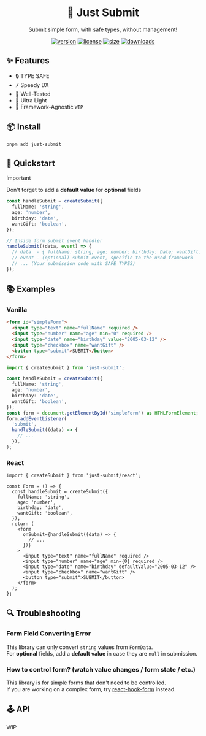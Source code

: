 <div align="center">

# 🛫 Just Submit

Submit simple form, with safe types, without management!

[![version](https://img.shields.io/npm/v/just-submit?style=for-the-badge)](https://www.npmjs.com/package/just-submit)
[![license](https://img.shields.io/npm/l/just-submit?style=for-the-badge)](https://github.com/jsun969/just-submit/blob/dev/LICENSE)
[![size](https://img.shields.io/bundlephobia/minzip/just-submit?style=for-the-badge)](https://bundlephobia.com/result?p=just-submit)
[![downloads](https://img.shields.io/npm/dw/just-submit?style=for-the-badge)](https://www.npmjs.com/package/just-submit)

</div>

## ✨ Features

- 🔒 TYPE SAFE
- ⚡ Speedy DX
- 🧪 Well-Tested
- 🍃 Ultra Light
- 🧩 Framework-Agnostic `WIP`

## 📦 Install

```bash
pnpm add just-submit
```

## 🎯 Quickstart

> [!IMPORTANT]  
> Don't forget to add a **default value** for **optional** fields

```ts
const handleSubmit = createSubmit({
  fullName: 'string',
  age: 'number',
  birthday: 'date',
  wantGift: 'boolean',
});

// Inside form submit event handler
handleSubmit((data, event) => {
  // data  - { fullName: string; age: number; birthday: Date; wantGift: boolean }
  // event - (optional) submit event, specific to the used framework
  // ... (Your submission code with SAFE TYPES)
});
```

## 📚 Examples

### Vanilla

```html
<form id="simpleForm">
  <input type="text" name="fullName" required />
  <input type="number" name="age" min="0" required />
  <input type="date" name="birthday" value="2005-03-12" />
  <input type="checkbox" name="wantGift" />
  <button type="submit">SUBMIT</button>
</form>
```

```ts
import { createSubmit } from 'just-submit';

const handleSubmit = createSubmit({
  fullName: 'string',
  age: 'number',
  birthday: 'date',
  wantGift: 'boolean',
});
const form = document.getElementById('simpleForm') as HTMLFormElement;
form.addEventListener(
  'submit',
  handleSubmit((data) => {
    // ...
  }),
);
```

### React

```tsx
import { createSubmit } from 'just-submit/react';

const Form = () => {
  const handleSubmit = createSubmit({
    fullName: 'string',
    age: 'number',
    birthday: 'date',
    wantGift: 'boolean',
  });
  return (
    <form
      onSubmit={handleSubmit((data) => {
        // ...
      })}
    >
      <input type="text" name="fullName" required />
      <input type="number" name="age" min={0} required />
      <input type="date" name="birthday" defaultValue="2005-03-12" />
      <input type="checkbox" name="wantGift" />
      <button type="submit">SUBMIT</button>
    </form>
  );
};
```

## 🔍 Troubleshooting

### Form Field Converting Error

This library can only convert `string` values from `FormData`.  
For **optional** fields, add a **default value** in case they are `null` in submission.

### How to control form? (watch value changes / form state / etc.)

This library is for simple forms that don't need to be controlled.  
If you are working on a complex form, try [react-hook-form](https://github.com/react-hook-form/react-hook-form) instead.

## 🕹 API

WIP
